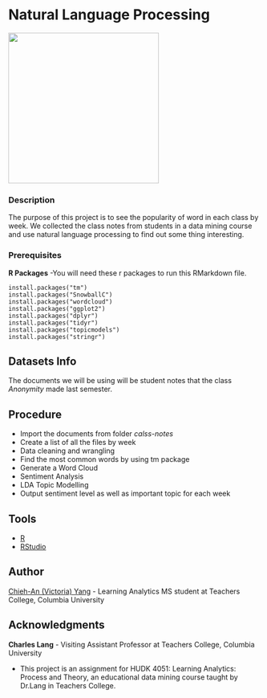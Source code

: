 # Natural Language Processing

<img width = "300" src="https://github.com/victoria-yang/natural-language-processing/blob/master/word_cloud.png">


### Description

The purpose of this project is to see the popularity of word in each class by week. We collected the class notes from students in a data mining course and use natural language processing to find out some thing interesting.

### Prerequisites

**R Packages**
	-You will need these r packages to run this RMarkdown file.
```
install.packages("tm")
install.packages("SnowballC")
install.packages("wordcloud")
install.packages("ggplot2")
install.packages("dplyr")
install.packages("tidyr")
install.packages("topicmodels")
install.packages("stringr")
```

## Datasets Info
The documents we will be using will be student notes that the class _Anonymity_ made last semester.

## Procedure
* Import the documents from folder *calss-notes*
* Create a list of all the files by week
* Data cleaning and wrangling
* Find the most common words by using tm package
* Generate a Word Cloud
* Sentiment Analysis
* LDA Topic Modelling
* Output sentiment level as well as important topic for each week



## Tools
* [R](https://www.r-project.org)
* [RStudio](https://www.rstudio.com)



## Author
[Chieh-An (Victoria) Yang](https://www.linkedin.com/in/victoria-chieh-an-yang/) - Learning Analytics MS student at Teachers College, Columbia University


## Acknowledgments
**Charles Lang** - Visiting Assistant Professor at Teachers College, Columbia University
* This project is an assignment for HUDK 4051: Learning Analytics: Process and Theory, an educational data mining course taught by Dr.Lang in Teachers College. 
